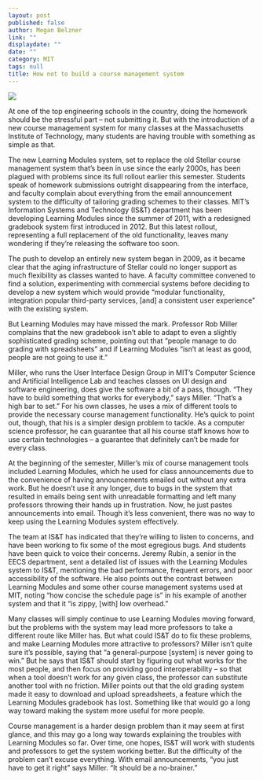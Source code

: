 ```yaml
---
layout: post
published: false
author: Megan Belzner
link: ""
displaydate: ""
date: ""
category: MIT
tags: null
title: How not to build a course management system
---
```


![](http://web.mit.edu/belzner/Public/lmod-front.png)

At one of the top engineering schools in the country, doing the homework should be the stressful part – not submitting it. But with the introduction of a new course management system for many classes at the Massachusetts Institute of Technology, many students are having trouble with something as simple as that.

The new Learning Modules system, set to replace the old Stellar course management system that’s been in use since the early 2000s, has been plagued with problems since its full rollout earlier this semester. Students speak of homework submissions outright disappearing from the interface, and faculty complain about everything from the email announcement system to the difficulty of tailoring grading schemes to their classes. MIT’s Information Systems and Technology (IS&T) department has been developing Learning Modules since the summer of 2011, with a redesigned gradebook system first introduced in 2012. But this latest rollout, representing a full replacement of the old functionality, leaves many wondering if they’re releasing the software too soon.

The push to develop an entirely new system began in 2009, as it became clear that the aging infrastructure of Stellar could no longer support as much flexibility as classes wanted to have. A faculty committee convened to find a solution, experimenting with commercial systems before deciding to develop a new system which would provide “modular functionality, integration popular third-party services, [and] a consistent user experience” with the existing system.

But Learning Modules may have missed the mark. Professor Rob Miller complains that the new gradebook isn’t able to adapt to even a slightly sophisticated grading scheme, pointing out that “people manage to do grading with spreadsheets” and if Learning Modules “isn’t at least as good, people are not going to use it.”

Miller, who runs the User Interface Design Group in MIT’s Computer Science and Artificial Intelligence Lab and teaches classes on UI design and software engineering, does give the software a bit of a pass, though. “They have to build something that works for everybody,” says Miller. “That’s a high bar to set.” For his own classes, he uses a mix of different tools to provide the necessary course management functionality. He’s quick to point out, though, that his is a simpler design problem to tackle. As a computer science professor, he can guarantee that all his course staff knows how to use certain technologies – a guarantee that definitely can’t be made for every class.

At the beginning of the semester, Miller’s mix of course management tools included Learning Modules, which he used for class announcements due to the convenience of having announcements emailed out without any extra work. But he doesn’t use it any longer, due to bugs in the system that resulted in emails being sent with unreadable formatting and left many professors throwing their hands up in frustration. Now, he just pastes announcements into email. Though it’s less convenient, there was no way to keep using the Learning Modules system effectively.

The team at IS&T has indicated that they’re willing to listen to concerns, and have been working to fix some of the most egregious bugs. And students have been quick to voice their concerns. Jeremy Rubin, a senior in the EECS department, sent a detailed list of issues with the Learning Modules system to IS&T, mentioning the bad performance, frequent errors, and poor accessibility of the software. He also points out the contrast between Learning Modules and some other course management systems used at MIT, noting “how concise the schedule page is” in his example of another system and that it “is zippy, [with] low overhead.”

Many classes will simply continue to use Learning Modules moving forward, but the problems with the system may lead more professors to take a different route like Miller has. But what could IS&T do to fix these problems, and make Learning Modules more attractive to professors? Miller isn’t quite sure it’s possible, saying that “a general-purpose [system] is never going to win.” But he says that IS&T should start by figuring out what works for the most people, and then focus on providing good interoperability – so that when a tool doesn’t work for any given class, the professor can substitute another tool with no friction. Miller points out that the old grading system made it easy to download and upload spreadsheets, a feature which the Learning Modules gradebook has lost. Something like that would go a long way toward making the system more useful for more people. 

Course management is a harder design problem than it may seem at first glance, and this may go a long way towards explaining the troubles with Learning Modules so far. Over time, one hopes, IS&T will work with students and professors to get the system working better. But the difficulty of the problem can’t excuse everything. With email announcements, “you just have to get it right” says Miller. “It should be a no-brainer.”
